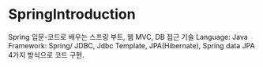 # SpringIntroduction
Spring 입문-코드로 배우는 스프링 부트, 웹 MVC, DB 접근 기술
Language: Java
Framework: Spring/ JDBC,  Jdbc Template, JPA(Hibernate), Spring data JPA 4가지 방식으로 코드 구현.

